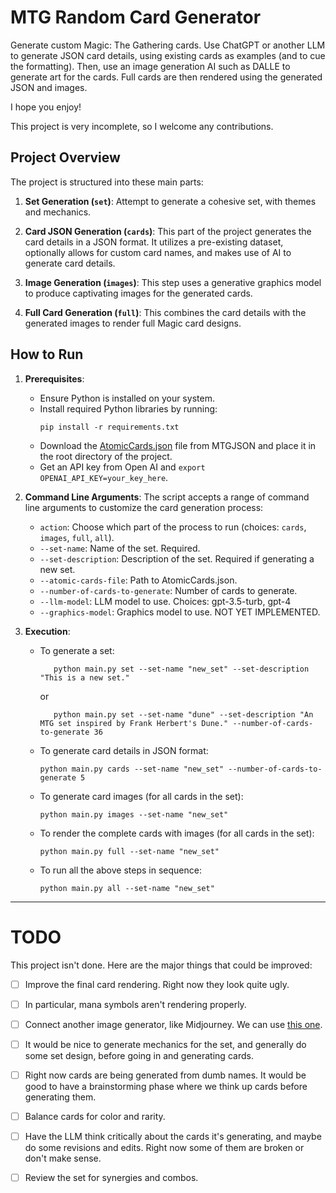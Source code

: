 
# MTG Random Card Generator

Generate custom Magic: The Gathering cards. Use ChatGPT or another LLM to generate JSON card details, using existing cards as examples (and to cue the formatting). Then, use an image generation AI such as DALLE to generate art for the cards. Full cards are then rendered using the generated JSON and images. 

I hope you enjoy!

This project is very incomplete, so I welcome any contributions.

## Project Overview

The project is structured into these main parts:

1. **Set Generation (`set`)**: Attempt to generate a cohesive set, with themes and mechanics. 

1. **Card JSON Generation (`cards`)**: This part of the project generates the card details in a JSON format. It utilizes a pre-existing dataset, optionally allows for custom card names, and makes use of AI to generate card details.
   
1. **Image Generation (`images`)**: This step uses a generative graphics model to produce captivating images for the generated cards.

1. **Full Card Generation (`full`)**: This combines the card details with the generated images to render full Magic card designs.

## How to Run

1. **Prerequisites**:
   - Ensure Python is installed on your system.
   - Install required Python libraries by running:
     ```
     pip install -r requirements.txt
     ```
    - Download the [AtomicCards.json](https://mtgjson.com/downloads/all-files/) file from MTGJSON and place it in the root directory of the project.
    - Get an API key from Open AI and `export OPENAI_API_KEY=your_key_here`.

2. **Command Line Arguments**:
   The script accepts a range of command line arguments to customize the card generation process:
   - `action`: Choose which part of the process to run (choices: `cards`, `images`, `full`, `all`).
   - `--set-name`: Name of the set. Required.
   - `--set-description`: Description of the set. Required if generating a new set.
   - `--atomic-cards-file`: Path to AtomicCards.json.
   - `--number-of-cards-to-generate`: Number of cards to generate.
   - `--llm-model`: LLM model to use. Choices: gpt-3.5-turb, gpt-4
   - `--graphics-model`: Graphics model to use. NOT YET IMPLEMENTED.

3. **Execution**:

   - To generate a set:
     ```
        python main.py set --set-name "new_set" --set-description "This is a new set."
     ```
     or
     ```
        python main.py set --set-name "dune" --set-description "An MTG set inspired by Frank Herbert's Dune." --number-of-cards-to-generate 36
     ```
   
   - To generate card details in JSON format:
     ```
     python main.py cards --set-name "new_set" --number-of-cards-to-generate 5
     ```
     
   - To generate card images (for all cards in the set):
     ```
     python main.py images --set-name "new_set"
     ```
     
   - To render the complete cards with images (for all cards in the set):
     ```
     python main.py full --set-name "new_set"
     ```
   
   - To run all the above steps in sequence:
     ```
     python main.py all --set-name "new_set"
     ```

---

# TODO

This project isn't done. Here are the major things that could be improved:


- [ ] Improve the final card rendering. Right now they look quite ugly.
- [ ] In particular, mana symbols aren't rendering properly.
- [ ] Connect another image generator, like Midjourney. We can use [this one](https://github.com/yachty66/unofficial_midjourney_python_api). 
- [ ] It would be nice to generate mechanics for the set, and generally do some set design, before going in and generating cards.
- [ ] Right now cards are being generated from dumb names. It would be good to have a brainstorming phase where we think up cards before generating them.
- [ ] Balance cards for color and rarity. 
- [ ] Have the LLM think critically about the cards it's generating, and maybe do some revisions and edits. Right now some of them are broken or don't make sense.
- [ ] Review the set for synergies and combos.

